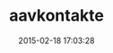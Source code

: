 ---
layout: post
title:  "aavkontakte"
repo:   "deeptown/aavkontakte"
date:   2015-02-18 17:03:28
gemurl: http://github.com/deeptown/aavkontakte
---